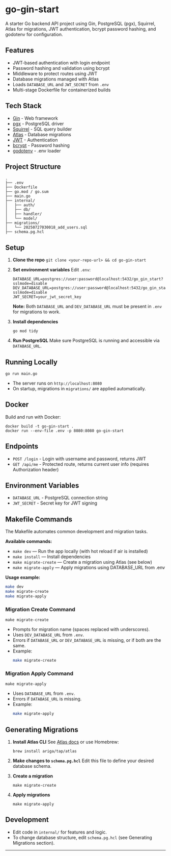 # go-gin-start

A starter Go backend API project using Gin, PostgreSQL (pgx), Squirrel, Atlas for migrations, JWT authentication, bcrypt password hashing, and godotenv for configuration.

## Features

- JWT-based authentication with login endpoint
- Password hashing and validation using bcrypt
- Middleware to protect routes using JWT
- Database migrations managed with Atlas
- Loads `DATABASE_URL` and `JWT_SECRET` from `.env`
- Multi-stage Dockerfile for containerized builds

## Tech Stack

- [Gin](https://github.com/gin-gonic/gin) - Web framework
- [pgx](https://github.com/jackc/pgx) - PostgreSQL driver
- [Squirrel](https://github.com/Masterminds/squirrel) - SQL query builder
- [Atlas](https://atlasgo.io/) - Database migrations
- [JWT](https://github.com/golang-jwt/jwt) - Authentication
- [bcrypt](https://pkg.go.dev/golang.org/x/crypto/bcrypt) - Password hashing
- [godotenv](https://github.com/joho/godotenv) - .env loader

## Project Structure

```
.
├── .env
├── Dockerfile
├── go.mod / go.sum
├── main.go
├── internal/
│   ├── auth/
│   ├── db/
│   ├── handler/
│   └── model/
├── migrations/
│   └── 20250727030018_add_users.sql
├── schema.pg.hcl
```

## Setup

1. **Clone the repo**
   `git clone <your-repo-url> && cd go-gin-start`

2. **Set environment variables**
   Edit `.env`:

   ```
   DATABASE_URL=postgres://user:password@localhost:5432/go_gin_start?sslmode=disable
   DEV_DATABASE_URL=postgres://user:password@localhost:5432/go_gin_start_dev?sslmode=disable
   JWT_SECRET=your_jwt_secret_key
   ```

   **Note:** Both `DATABASE_URL` and `DEV_DATABASE_URL` must be present in `.env` for migrations to work.

3. **Install dependencies**

   ```
   go mod tidy
   ```

4. **Run PostgreSQL**
   Make sure PostgreSQL is running and accessible via `DATABASE_URL`.

## Running Locally

```
go run main.go
```

- The server runs on `http://localhost:8080`
- On startup, migrations in `migrations/` are applied automatically.

## Docker

Build and run with Docker:

```
docker build -t go-gin-start .
docker run --env-file .env -p 8080:8080 go-gin-start
```

## Endpoints

- `POST /login` - Login with username and password, returns JWT
- `GET /api/me` - Protected route, returns current user info (requires Authorization header)

## Environment Variables

- `DATABASE_URL` - PostgreSQL connection string
- `JWT_SECRET` - Secret key for JWT signing

## Makefile Commands

The Makefile automates common development and migration tasks.

**Available commands:**

- `make dev` — Run the app locally (with hot reload if air is installed)
- `make install` — Install dependencies
- `make migrate-create` — Create a migration using Atlas (see below)
- `make migrate-apply` — Apply migrations using DATABASE_URL from .env

**Usage example:**

```sh
make dev
make migrate-create
make migrate-apply
```

### Migration Create Command

`make migrate-create`

- Prompts for migration name (spaces replaced with underscores).
- Uses `DEV_DATABASE_URL` from `.env`.
- Errors if `DATABASE_URL` or `DEV_DATABASE_URL` is missing, or if both are the same.
- Example:
  ```sh
  make migrate-create
  ```

### Migration Apply Command

`make migrate-apply`

- Uses `DATABASE_URL` from `.env`.
- Errors if `DATABASE_URL` is missing.
- Example:
  ```sh
  make migrate-apply
  ```

## Generating Migrations

1. **Install Atlas CLI**
   See [Atlas docs](https://atlasgo.io/getting-started/) or use Homebrew:

   ```
   brew install ariga/tap/atlas
   ```

2. **Make changes to `schema.pg.hcl`**
   Edit this file to define your desired database schema.

3. **Create a migration**

   ```
   make migrate-create
   ```

4. **Apply migrations**
   ```
   make migrate-apply
   ```

## Development

- Edit code in `internal/` for features and logic.
- To change database structure, edit `schema.pg.hcl` (see Generating Migrations section).

---
